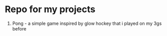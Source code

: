 # Repo for my projects
1. Pong - a simple game inspired by glow hockey that i played on my 3gs before
